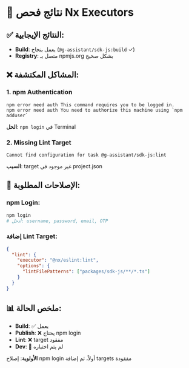 # 🧪 نتائج فحص Nx Executors

## ✅ النتائج الإيجابية:
- **Build**: يعمل بنجاح (`@g-assistant/sdk-js:build` ✓)
- **Registry**: متصل بـ npmjs.org بشكل صحيح

## ❌ المشاكل المكتشفة:

### 1. npm Authentication
```
npm error need auth This command requires you to be logged in.
npm error need auth You need to authorize this machine using `npm adduser`
```
**الحل**: `npm login` في Terminal

### 2. Missing Lint Target
```
Cannot find configuration for task @g-assistant/sdk-js:lint
```
**السبب**: target غير موجود في project.json

## 🔧 الإصلاحات المطلوبة:

### npm Login:
```bash
npm login
# أدخل: username, password, email, OTP
```

### إضافة Lint Target:
```json
{
  "lint": {
    "executor": "@nx/eslint:lint",
    "options": {
      "lintFilePatterns": ["packages/sdk-js/**/*.ts"]
    }
  }
}
```

## 📊 ملخص الحالة:
- **Build**: ✅ يعمل
- **Publish**: ❌ يحتاج npm login  
- **Lint**: ❌ target مفقود
- **Dev**: 🔄 لم يتم اختباره

**الأولوية**: إصلاح npm login أولاً، ثم إضافة targets مفقودة